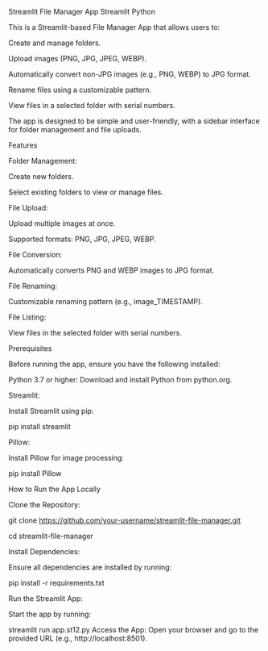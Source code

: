 Streamlit File Manager App
Streamlit
Python

This is a Streamlit-based File Manager App that allows users to:

Create and manage folders.

Upload images (PNG, JPG, JPEG, WEBP).

Automatically convert non-JPG images (e.g., PNG, WEBP) to JPG format.

Rename files using a customizable pattern.

View files in a selected folder with serial numbers.

The app is designed to be simple and user-friendly, with a sidebar interface for folder management and file uploads.

Features


Folder Management:


Create new folders.


Select existing folders to view or manage files.


File Upload:


Upload multiple images at once.


Supported formats: PNG, JPG, JPEG, WEBP.


File Conversion:


Automatically converts PNG and WEBP images to JPG format.


File Renaming:


Customizable renaming pattern (e.g., image_TIMESTAMP).


File Listing:


View files in the selected folder with serial numbers.


Prerequisites


Before running the app, ensure you have the following installed:


Python 3.7 or higher: Download and install Python from python.org.


Streamlit: 

Install Streamlit using pip:


pip install streamlit


Pillow:

Install Pillow for image processing:


pip install Pillow


How to Run the App Locally


Clone the Repository:


git clone https://github.com/your-username/streamlit-file-manager.git


cd streamlit-file-manager


Install Dependencies:


Ensure all dependencies are installed by running:


pip install -r requirements.txt


Run the Streamlit App:


Start the app by running:



streamlit run app.st12.py
Access the App:
Open your browser and go to the provided URL (e.g., http://localhost:8501).
